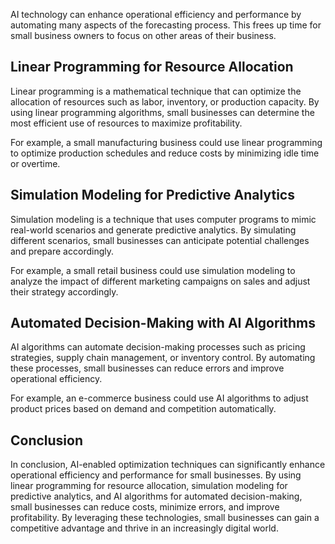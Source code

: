 
AI technology can enhance operational efficiency and performance by automating many aspects of the forecasting process. This frees up time for small business owners to focus on other areas of their business.

Linear Programming for Resource Allocation
------------------------------------------

Linear programming is a mathematical technique that can optimize the allocation of resources such as labor, inventory, or production capacity. By using linear programming algorithms, small businesses can determine the most efficient use of resources to maximize profitability.

For example, a small manufacturing business could use linear programming to optimize production schedules and reduce costs by minimizing idle time or overtime.

Simulation Modeling for Predictive Analytics
--------------------------------------------

Simulation modeling is a technique that uses computer programs to mimic real-world scenarios and generate predictive analytics. By simulating different scenarios, small businesses can anticipate potential challenges and prepare accordingly.

For example, a small retail business could use simulation modeling to analyze the impact of different marketing campaigns on sales and adjust their strategy accordingly.

Automated Decision-Making with AI Algorithms
--------------------------------------------

AI algorithms can automate decision-making processes such as pricing strategies, supply chain management, or inventory control. By automating these processes, small businesses can reduce errors and improve operational efficiency.

For example, an e-commerce business could use AI algorithms to adjust product prices based on demand and competition automatically.

Conclusion
----------

In conclusion, AI-enabled optimization techniques can significantly enhance operational efficiency and performance for small businesses. By using linear programming for resource allocation, simulation modeling for predictive analytics, and AI algorithms for automated decision-making, small businesses can reduce costs, minimize errors, and improve profitability. By leveraging these technologies, small businesses can gain a competitive advantage and thrive in an increasingly digital world.
